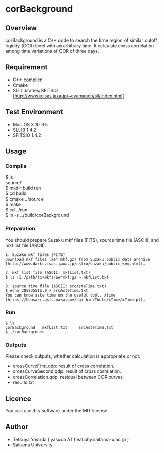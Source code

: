 # corBackground	

## Overview
corBackground is a C++ code to search the time region of similar cutoff rigidity (COR) level with an arbitrary time.
It calculate cross correlation among time variations of COR of three days.


## Requirement
- C++ compiler
- Cmake
- SLI Libraries/SFITSIO [http://www.ir.isas.jaxa.jp/~cyamauch/sli/index.html]


## Test Environment
- Mac OS X 10.9.5
- SLLIB 1.4.2
- SFITSIO 1.4.2


## Usage
### Compile
$ ls  
 source/  
$ mkdir build run  
$ cd build  
$ cmake ../source  
$ make  
$ cd ../run  
$ ln -s ../build/corBackground


### Preparation
You should prepare Suzaku mkf files (FITS), source time file (ASCII), and mkf list file (ASCII).

    1. Suzaku mkf files (FITS)  
    Download mkf files (ae*.mkf.gz) from Suzaku public data archive [http://www.darts.isas.jaxa.jp/astro/suzaku/public_seq.html].

    2. mkf list file (ASCII: mkfList.txt)  
    $ ls -1 /path/to/mkfs/ae*mkf.gz > mkfList.txt

    3. source time file (ASCII: srcAsteTime.txt)  
    $ echo 285835516.9 > srcAsteTime.txt  
    You can know aste time on the useful tool, xtime [https://heasarc.gsfc.nasa.gov/cgi-bin/Tools/xTime/xTime.pl].


### Run  
    $ ls
    corBackground   mkfList.txt     srcAsteTime.txt
    $ ./corBackground


### Outputs
Please check outputs, whether calculation is appropriate or not.
- crossCurveFirst.qdp:  result of cross correlation.
- crossCurveSecond.qdp: result of cross correlation.
- crossCorrelation.qdp: residual between COR curves.
- results.txt


## Licence
You can use this software under the MIT license.


## Author
- Tetsuya Yasuda ( yasuda AT heal.phy.saitama-u.ac.jp )
- Saitama University 

